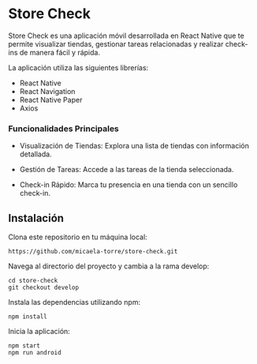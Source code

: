 # Store Check
 
Store Check es una aplicación móvil desarrollada en React Native que te permite visualizar tiendas, gestionar tareas relacionadas y realizar check-ins de manera fácil y rápida.

La aplicación utiliza las siguientes librerías:

- React Native
- React Navigation
- React Native Paper
- Axios  
 
### Funcionalidades Principales
- Visualización de Tiendas: Explora una lista de tiendas con información detallada.

- Gestión de Tareas: Accede a las tareas de la tienda seleccionada.

- Check-in Rápido: Marca tu presencia en una tienda con un sencillo check-in.
    

## Instalación
Clona este repositorio en tu máquina local:

```
https://github.com/micaela-torre/store-check.git

```
Navega al directorio del proyecto y cambia a la rama develop:
```
cd store-check
git checkout develop

```

Instala las dependencias utilizando npm:

```
npm install
```

Inicia la aplicación: 

```
npm start
npm run android
``` 
